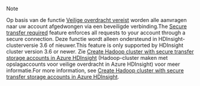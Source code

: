 > [!NOTE]
> <span data-ttu-id="a5b74-101">Op basis van de functie [Veilige overdracht vereist](../articles/storage/common/storage-require-secure-transfer.md) worden alle aanvragen naar uw account afgedwongen via een beveiligde verbinding.</span><span class="sxs-lookup"><span data-stu-id="a5b74-101">The [Secure transfer required](../articles/storage/common/storage-require-secure-transfer.md) feature enforces all requests to your account through a secure connection.</span></span> <span data-ttu-id="a5b74-102">Deze functie wordt alleen ondersteund in HDInsight-clusterversie 3.6 of nieuwer.</span><span class="sxs-lookup"><span data-stu-id="a5b74-102">This feature is only supported by HDInsight cluster version 3.6 or newer.</span></span> <span data-ttu-id="a5b74-103">Zie [Create Hadoop cluster with secure transfer storage accounts in Azure HDInsight](../articles/hdinsight/hdinsight-hadoop-create-linux-clusters-with-secure-transfer-storage.md) (Hadoop-cluster maken met opslagaccounts voor veilige overdracht in Azure HDInsight) voor meer informatie.</span><span class="sxs-lookup"><span data-stu-id="a5b74-103">For more information, see [Create Hadoop cluster with secure transfer storage accounts in Azure HDInsight](../articles/hdinsight/hdinsight-hadoop-create-linux-clusters-with-secure-transfer-storage.md).</span></span>